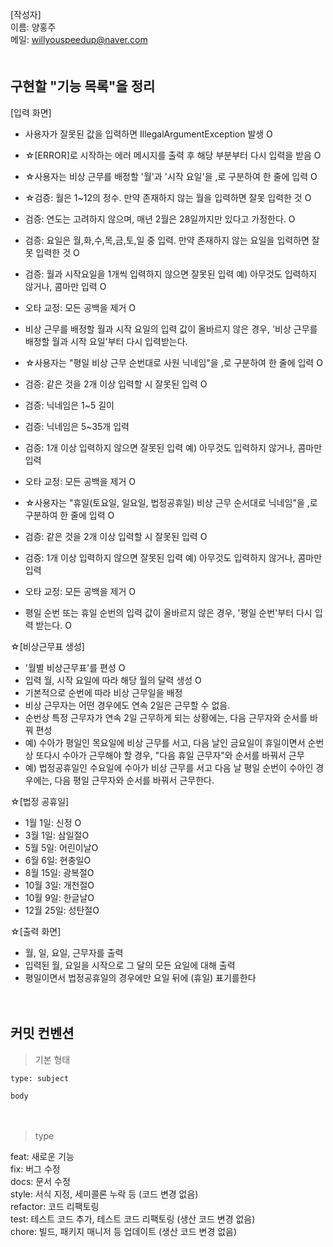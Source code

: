 [작성자]　   
이름: 양홍주   
메일: willyouspeedup@naver.com　   
　   

## 구현할 "기능 목록"을 정리

[입력 화면]
- 사용자가 잘못된 값을 입력하면 IllegalArgumentException 발생 O
- ☆[ERROR]로 시작하는 에러 메시지를 출력 후 해당 부분부터 다시 입력을 받음 O

  

- ☆사용자는 비상 근무를 배정할 '월'과 '시작 요일'을 ,로 구분하여 한 줄에 입력 O
- ☆검증: 월은 1~12의 정수. 만약 존재하지 않는 월을 입력하면 잘못 입력한 것 O
- 검증: 연도는 고려하지 않으며, 매년 2월은 28일까지만 있다고 가정한다. O
- 검증: 요일은 월,화,수,목,금,토,일 중 입력. 만약 존재하지 않는 요일을 입력하면 잘못 입력한 것 O
- 검증: 월과 시작요일을 1개씩 입력하지 않으면 잘못된 입력 예) 아무것도 입력하지 않거나, 콤마만 입력 O
- 오타 교정: 모든 공백을 제거 O
- 비상 근무를 배정할 월과 시작 요일의 입력 값이 올바르지 않은 경우, '비상 근무를 배정할 월과 시작 요일'부터 다시 입력받는다.

- ☆사용자는 "평일 비상 근무 순번대로 사원 닉네임"을 ,로 구분하여 한 줄에 입력  O
- 검증: 같은 것을 2개 이상 입력할 시 잘못된 입력  O
- 검증: 닉네임은 1~5 길이
- 검증: 닉네임은 5~35개 입력
- 검증: 1개 이상 입력하지 않으면 잘못된 입력 예) 아무것도 입력하지 않거나, 콤마만 입력
- 오타 교정: 모든 공백을 제거 O

- ☆사용자는 "휴일(토요일, 일요일, 법정공휴일) 비상 근무 순서대로 닉네임"을 ,로 구분하여 한 줄에 입력 O
- 검증: 같은 것을 2개 이상 입력할 시 잘못된 입력 O
- 검증: 1개 이상 입력하지 않으면 잘못된 입력 예) 아무것도 입력하지 않거나, 콤마만 입력
- 오타 교정: 모든 공백을 제거 O
- 평일 순번 또는 휴일 순번의 입력 값이 올바르지 않은 경우, '평일 순번'부터 다시 입력 받는다. O


☆[비상근무표 생성]
- '월별 비상근무표'를 편성 O
- 입력 월, 시작 요일에 따라 해당 월의 달력 생성 O 
- 기본적으로 순번에 따라 비상 근무일을 배정 
- 비상 근무자는 어떤 경우에도 연속 2일은 근무할 수 없음.
- 순번상 특정 근무자가 연속 2일 근무하게 되는 상황에는, 다음 근무자와 순서를 바꿔 편성
- 예) 수아가 평일인 목요일에 비상 근무를 서고, 다음 날인 금요일이 휴일이면서 순번상 또다시 수아가 근무해야 할 경우, "다음 휴일 근무자"와 순서를 바꿔서 근무
- 예) 법정공휴일인 수요일에 수아가 비상 근무를 서고 다음 날 평일 순번이 수아인 경우에는, 다음 평일 근무자와 순서를 바꿔서 근무한다.

☆[법정 공휴일]
- 1월 1일: 신정 O
- 3월 1일: 삼일절O
- 5월 5일: 어린이날O
- 6월 6일: 현충일O
- 8월 15일: 광복절O
- 10월 3일: 개천절O
- 10월 9일: 한글날O
- 12월 25일: 성탄절O


☆[출력 화면]
- 월, 일, 요일, 근무자를 출력
- 입력된 월, 요일을 시작으로 그 달의 모든 요일에 대해 출력
- 평일이면서 법정공휴일의 경우에만 요일 뒤에 (휴일) 표기를한다

　   
## 커밋 컨벤션

> 기본 형태
~~~
type: subject

body
~~~
　   
> type

feat: 새로운 기능　   
fix: 버그 수정　   
docs: 문서 수정　   
style: 서식 지정, 세미콜론 누락 등 (코드 변경 없음)　   
refactor: 코드 리팩토링　   
test: 테스트 코드 추가, 테스트 코드 리팩토링 (생산 코드 변경 없음)　   
chore: 빌드, 패키지 매니저 등 업데이트  (생산 코드 변경 없음)　   
　   
